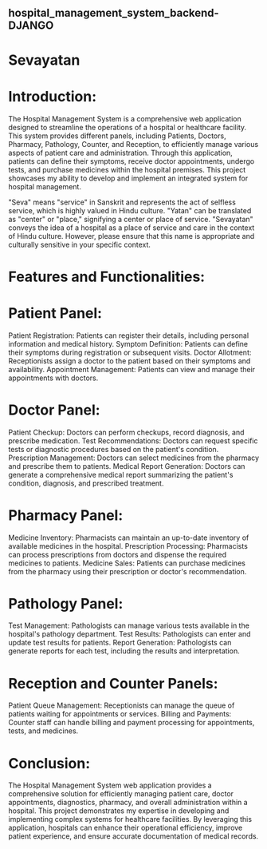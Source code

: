 ## hospital_management_system_backend-DJANGO
# Sevayatan

# Introduction:
The Hospital Management System is a comprehensive web application designed to streamline the operations of a hospital or healthcare facility. This system provides different panels, including Patients, Doctors, Pharmacy, Pathology, Counter, and Reception, to efficiently manage various aspects of patient care and administration. Through this application, patients can define their symptoms, receive doctor appointments, undergo tests, and purchase medicines within the hospital premises. This project showcases my ability to develop and implement an integrated system for hospital management.



"Seva" means "service" in Sanskrit and represents the act of selfless service, which is highly valued in Hindu culture.
"Yatan" can be translated as "center" or "place," signifying a center or place of service.
"Sevayatan" conveys the idea of a hospital as a place of service and care in the context of Hindu culture. However, please ensure that this name is appropriate and culturally sensitive in your specific context.


# Features and Functionalities:

# Patient Panel:

Patient Registration: Patients can register their details, including personal information and medical history.
Symptom Definition: Patients can define their symptoms during registration or subsequent visits.
Doctor Allotment: Receptionists assign a doctor to the patient based on their symptoms and availability.
Appointment Management: Patients can view and manage their appointments with doctors.

# Doctor Panel:

Patient Checkup: Doctors can perform checkups, record diagnosis, and prescribe medication.
Test Recommendations: Doctors can request specific tests or diagnostic procedures based on the patient's condition.
Prescription Management: Doctors can select medicines from the pharmacy and prescribe them to patients.
Medical Report Generation: Doctors can generate a comprehensive medical report summarizing the patient's condition, diagnosis, and prescribed treatment.

# Pharmacy Panel:

Medicine Inventory: Pharmacists can maintain an up-to-date inventory of available medicines in the hospital.
Prescription Processing: Pharmacists can process prescriptions from doctors and dispense the required medicines to patients.
Medicine Sales: Patients can purchase medicines from the pharmacy using their prescription or doctor's recommendation.

# Pathology Panel:

Test Management: Pathologists can manage various tests available in the hospital's pathology department.
Test Results: Pathologists can enter and update test results for patients.
Report Generation: Pathologists can generate reports for each test, including the results and interpretation.

# Reception and Counter Panels:

Patient Queue Management: Receptionists can manage the queue of patients waiting for appointments or services.
Billing and Payments: Counter staff can handle billing and payment processing for appointments, tests, and medicines.


# Conclusion:
The Hospital Management System web application provides a comprehensive solution for efficiently managing patient care, doctor appointments, diagnostics, pharmacy, and overall administration within a hospital. This project demonstrates my expertise in developing and implementing complex systems for healthcare facilities. By leveraging this application, hospitals can enhance their operational efficiency, improve patient experience, and ensure accurate documentation of medical records.
